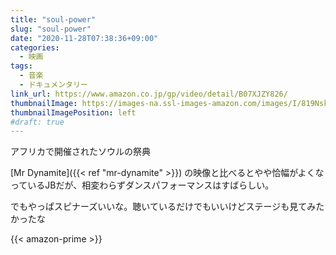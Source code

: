 ```yaml
---
title: "soul-power"
slug: "soul-power"
date: "2020-11-28T07:38:36+09:00"
categories:
  - 映画
tags:
  - 音楽
  - ドキュメンタリー
link_url: https://www.amazon.co.jp/gp/video/detail/B07XJZY826/
thumbnailImage: https://images-na.ssl-images-amazon.com/images/I/819NskfRJnL._SX300_.jpg
thumbnailImagePosition: left
#draft: true
---
```

アフリカで開催されたソウルの祭典
<!--more-->
[Mr Dynamite]({{< ref "mr-dynamite" >}}) の映像と比べるとやや恰幅がよくなっているJBだが、相変わらずダンスパフォーマンスはすばらしい。

でもやっぱスピナーズいいな。聴いているだけでもいいけどステージも見てみたかったな

{{< amazon-prime >}}
